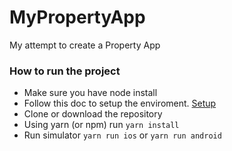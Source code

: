 # MyPropertyApp
My attempt to create a Property App

### How to run the project
- Make sure you have node install
- Follow this doc to setup the enviroment. [Setup](https://reactnative.dev/docs/environment-setup) 
- Clone or download the repository
- Using yarn (or npm) run `yarn install`
- Run simulator `yarn run ios` or `yarn run android`
